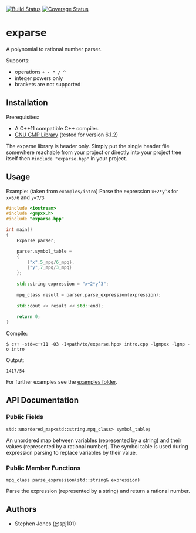 [![Build Status](https://travis-ci.org/spj101/exparse.svg?branch=master)](https://travis-ci.org/spj101/exparse)
[![Coverage Status](https://coveralls.io/repos/github/spj101/exparse/badge.svg?branch=master)](https://coveralls.io/github/spj101/exparse?branch=master)

# exparse

A polynomial to rational number parser.  

Supports:
* operations `+ - * / ^`  
* integer powers only
* brackets are not supported

## Installation

Prerequisites:
* A C++11 compatible C++ compiler.
* [GNU GMP Library](https://gmplib.org/) (tested for version 6.1.2)

The exparse library is header only. Simply put the single header file somewhere reachable from your project or directly into your project tree itself then `#include "exparse.hpp"` in your project.

## Usage

Example: (taken from `examples/intro`) Parse the expression `x+2*y^3` for `x=5/6` and `y=7/3`

```cpp
#include <iostream>
#include <gmpxx.h>
#include "exparse.hpp"

int main()
{
    Exparse parser;

    parser.symbol_table =
    {
        {"x",5_mpq/6_mpq},
        {"y",7_mpq/3_mpq}
    };
    
    std::string expression = "x+2*y^3";
    
    mpq_class result = parser.parse_expression(expression);
    
    std::cout << result << std::endl;
    
    return 0;
}
```

Compile:
```shell
$ c++ -std=c++11 -O3 -I<path/to/exparse.hpp> intro.cpp -lgmpxx -lgmp -o intro
```

Output:
```shell
1417/54
```

For further examples see the [examples folder](examples).

## API Documentation

### Public Fields

`std::unordered_map<std::string,mpq_class> symbol_table;`

An unordered map between variables (represented by a string) and their values (represented by a rational number). The symbol table is used during expression parsing to replace variables by their value.

### Public Member Functions

`mpq_class parse_expression(std::string& expression)`

Parse the expression (represented by a string) and return a rational number.

## Authors

* Stephen Jones (@spj101)

